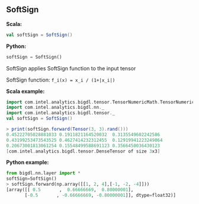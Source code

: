 ## SoftSign ##

**Scala:**
```scala
val softSign = SoftSign()
```
**Python:**
```python
softSign = SoftSign()
```

SoftSign applies SoftSign function to the input tensor

SoftSign function: `f_i(x) = x_i / (1+|x_i|)`


**Scala example:**
```scala
import com.intel.analytics.bigdl.tensor.TensorNumericMath.TensorNumeric.NumericFloat
import com.intel.analytics.bigdl.nn._
import com.intel.analytics.bigdl.tensor._
val softSign = SoftSign()

> print(softSign.forward(Tensor(3, 3).rand()))
0.45222705028881033	0.1911821164520032	0.3135549602242586	
0.43199253473543525	0.4627414232312455	0.12919941223249864	
0.20673001813061254	0.15548499588691123	0.3566450036430123	
[com.intel.analytics.bigdl.tensor.DenseTensor of size 3x3]

```

**Python example:**
```python
from bigdl.nn.layer import *
softSign=SoftSign()
> softSign.forward(np.array([[1, 2, 4],[-1, -2, -4]]))
[array([[ 0.5       ,  0.66666669,  0.80000001],
       [-0.5       , -0.66666669, -0.80000001]], dtype=float32)]

```
